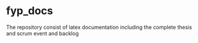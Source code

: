 # fyp_docs
The repository consist of latex documentation including the complete thesis and scrum event and backlog
